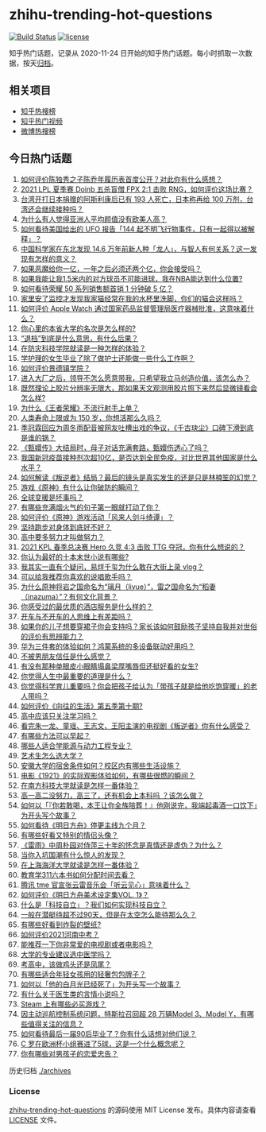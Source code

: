 # zhihu-trending-hot-questions

[![Build Status](https://github.com/justjavac/zhihu-trending-hot-questions/workflows/ci/badge.svg?branch=master)](https://github.com/justjavac/zhihu-trending-hot-questions/actions)
[![license](https://img.shields.io/github/license/justjavac/zhihu-trending-hot-questions)](https://github.com/justjavac/zhihu-trending-hot-questions/blob/master/LICENSE)

知乎热门话题，记录从 2020-11-24 日开始的知乎热门话题。每小时抓取一次数据，按天[归档](./archives)。

## 相关项目

- [知乎热搜榜](https://github.com/justjavac/zhihu-trending-top-search)
- [知乎热门视频](https://github.com/justjavac/zhihu-trending-hot-video)
- [微博热搜榜](https://github.com/justjavac/weibo-trending-hot-search)

## 今日热门话题

<!-- BEGIN -->
<!-- 最后更新时间 Sun Jun 27 2021 07:01:36 GMT+0800 (China Standard Time) -->

1. [如何评价陈独秀之子陈乔年履历表首度公开？对此你有什么感想？](https://www.zhihu.com/question/464933522)
2. [2021 LPL 夏季赛 Doinb 五杀盲僧 FPX 2:1 击败
   RNG，如何评价这场比赛？](https://www.zhihu.com/question/467927415)
3. [台湾开打日本捐赠的阿斯利康后已有 193 人死亡，日本称再给 100
   万剂，台湾还会继续接种吗？](https://www.zhihu.com/question/467768491)
4. [为什么有人觉得亚洲人平均颜值没有欧美人高？](https://www.zhihu.com/question/433666039)
5. [如何看待美国给出的 UFO 报告「144
   起不明飞行物事件，只有一起得以被解释」？](https://www.zhihu.com/question/467298489)
6. [中国科学家在东北发现 14.6
   万年前新人种「龙人」，与智人有何关系？这一发现有怎样的意义？](https://www.zhihu.com/question/467654212)
7. [如果恶魔给你一亿，一年之后必须还两个亿，你会接受吗？](https://www.zhihu.com/question/392418796)
8. [如果我能让我1.5米内的对方球员不可能进球，我在NBA能达到什么位置?](https://www.zhihu.com/question/402597076)
9. [如何看待荣耀 50 系列销售额首销 1 分钟破 5 亿？](https://www.zhihu.com/question/467418330)
10. [家里安了监控才发现我家猫经常在我的水杯里洗脚，你们的猫会这样吗？](https://www.zhihu.com/question/459983017)
11. [如何评价 Apple Watch
    通过国家药品监督管理局医疗器械批准，这意味着什么？](https://www.zhihu.com/question/467625126)
12. [你心里的本省大学的名次是怎么样的?](https://www.zhihu.com/question/410179653)
13. [“退档”到底是什么意思，有什么后果？](https://www.zhihu.com/question/331780490)
14. [在防灾科技学院就读是一种怎样的体验？](https://www.zhihu.com/question/47811855)
15. [学护理的女生毕业了除了做护士还能做一些什么工作啊？](https://www.zhihu.com/question/314606195)
16. [如何评价景德镇学院？](https://www.zhihu.com/question/24931592)
17. [进入大厂之后，领导不怎么愿意带我，只希望我立马创造价值，该怎么办？](https://www.zhihu.com/question/466550532)
18. [既然理论上胶片分辨率无限大，那如果天文观测用胶片照下来然后显微镜看会怎么样?](https://www.zhihu.com/question/453975780)
19. [为什么《王者荣耀》不流行射手上单？](https://www.zhihu.com/question/460375616)
20. [人类寿命上限或为 150 岁，你想活那么久吗？](https://www.zhihu.com/question/466968884)
21. [季冠霖回应为周冬雨配音被网友吐槽出戏的争议，《千古玦尘》口碑下滑到底是谁的锅？](https://www.zhihu.com/question/467423413)
22. [《甄嬛传》大结局时，母子对话充满套路，甄嬛伤透心了吗？](https://www.zhihu.com/question/404317643)
23. [我国新冠疫苗接种剂次超10亿，是否达到全民免疫，对比世界其他国家是什么水平？](https://www.zhihu.com/question/466845525)
24. [如何解读《叛逆者》结局？最后的镜头是真实发生的还是只是林楠笙的幻觉？](https://www.zhihu.com/question/467937765)
25. [游戏《原神》有什么让你破防的瞬间？](https://www.zhihu.com/question/466342008)
26. [全球变暖是坏事吗？](https://www.zhihu.com/question/290575660)
27. [有哪些充满烟火气的句子第一眼就打动了你？](https://www.zhihu.com/question/357326082)
28. [如何评价《原神》游戏活动「风来人剑斗绮谭」？](https://www.zhihu.com/question/467734737)
29. [坚持跑步对身体到底好不好？](https://www.zhihu.com/question/461618978)
30. [高中要多努力才叫做努力？](https://www.zhihu.com/question/60440328)
31. [2021 KPL 春季总决赛 Hero 久竞 4:3 击败 TTG
    夺冠，你有什么想说的？](https://www.zhihu.com/question/467891041)
32. [你认为最好的十本末世小说有哪些?](https://www.zhihu.com/question/403545900)
33. [我其实一直有个疑问，易烊千玺为什么敢在大街上录 vlog？](https://www.zhihu.com/question/464875636)
34. [可以给我推荐你喜欢的说唱歌手吗？](https://www.zhihu.com/question/457551476)
35. [为什么原神将岩之国命名为“璃月（liyue）”，雷之国命名为“稻妻（inazuma）”？有何文化背景？](https://www.zhihu.com/question/466559443)
36. [你感受过的最优质的酒店服务是什么样的？](https://www.zhihu.com/question/36082879)
37. [开车与不开车的人思维上有差距吗？](https://www.zhihu.com/question/466319507)
38. [如果你的儿子想要穿裙子你会支持吗？家长该如何鼓励孩子坚持自我并对世俗的评价有思辨能力？](https://www.zhihu.com/question/467775786)
39. [华为三件套的体验如何？鸿蒙系统的多设备联动好用吗？](https://www.zhihu.com/question/467709448)
40. [不被男朋友信任是什么感觉？](https://www.zhihu.com/question/464707364)
41. [有没有那种单眼皮小眼睛塌鼻梁厚嘴唇但还挺好看的女生?](https://www.zhihu.com/question/312374216)
42. [你觉得人生中最重要的道理是什么？](https://www.zhihu.com/question/465627192)
43. [你觉得科学育儿重要吗？你会把孩子给认为「带孩子就是给他吃饱穿暖」的老人带吗？](https://www.zhihu.com/question/464732842)
44. [如何评价《向往的生活》第五季第十期?](https://www.zhihu.com/question/466097156)
45. [高中应该只关注学习吗？](https://www.zhihu.com/question/464840911)
46. [看完朱一龙、童瑶、王志文、王阳主演的电视剧《叛逆者》你有什么感受？](https://www.zhihu.com/question/456962938)
47. [有哪些方法可以早起？](https://www.zhihu.com/question/466318823)
48. [哪些人适合学能源与动力工程专业？](https://www.zhihu.com/question/404778160)
49. [艺术生怎么选大学？](https://www.zhihu.com/question/406801194)
50. [安徽大学的宿舍条件如何？校区内有哪些生活设施？](https://www.zhihu.com/question/326840249)
51. [电影《1921》的实际观影体验如何，有哪些很燃的瞬间？](https://www.zhihu.com/question/467463563)
52. [在南方科技大学就读是怎样一番体验？](https://www.zhihu.com/question/24365361)
53. [高一高二没努力，高三了，还有机会上本科吗 ？该怎么做？](https://www.zhihu.com/question/466443276)
54. [如何以「『你若敢喝，本王让你全族陪葬！』他刚说完，我端起毒酒一口饮下」为开头写个故事？](https://www.zhihu.com/question/454829891)
55. [如何看待《明日方舟》停更主线九个月？](https://www.zhihu.com/question/467117827)
56. [有哪些好看又特别的情侣头像？](https://www.zhihu.com/question/361074548)
57. [《雷雨》中周朴园对侍萍三十年的怀念是真情还是虚伪？为什么？](https://www.zhihu.com/question/380155608)
58. [当你入坑国潮有什么惊人的发现？](https://www.zhihu.com/question/463164713)
59. [在上海海洋大学就读是怎样一番体验？](https://www.zhihu.com/question/29678076)
60. [教育学311六本书如何分配时间去看？](https://www.zhihu.com/question/438835540)
61. [腾讯 tme 官宣张云雷音乐会「听云见心」意味着什么？](https://www.zhihu.com/question/467549652)
62. [如何评价《明日方舟美术设定集VOL. 1》？](https://www.zhihu.com/question/467858109)
63. [什么是「科技自立」？我们如何实现科技自立？](https://www.zhihu.com/question/458853728)
64. [一般在潜艇待超不过90天，但是在太空怎么能待那么久？](https://www.zhihu.com/question/465762854)
65. [有哪些好看到炸裂的壁纸?](https://www.zhihu.com/question/425110846)
66. [如何评价2021河南中考？](https://www.zhihu.com/question/466137266)
67. [能推荐一下你非常爱的电视剧或者电影吗？](https://www.zhihu.com/question/460849272)
68. [大学的专业建议选中医学吗？](https://www.zhihu.com/question/463493627)
69. [考高中，该做鸡头还是凤尾？](https://www.zhihu.com/question/464821888)
70. [有哪些适合年轻女孩用的轻奢包包牌子？](https://www.zhihu.com/question/35179909)
71. [如何以「他的白月光已经死了」为开头写一个故事？](https://www.zhihu.com/question/435179014)
72. [有什么关于医生类的言情小说吗？](https://www.zhihu.com/question/266364937)
73. [Steam 上有哪些必买游戏？](https://www.zhihu.com/question/35296900)
74. [因主动巡航控制系统问题，特斯拉召回超 28 万辆Model 3、Model
    Y，有哪些值得关注的信息？](https://www.zhihu.com/question/467798045)
75. [如何看待最后一届90后毕业了？你有什么话想对他们说？](https://www.zhihu.com/question/467748410)
76. [C 罗在欧洲杯小组赛进了5球，这是一个什么概念呢？](https://www.zhihu.com/question/467069907)
77. [你有哪些对男孩子的恋爱忠告？](https://www.zhihu.com/question/293676302)

<!-- END -->

历史归档 [./archives](./archives)

### License

[zhihu-trending-hot-questions](https://github.com/justjavac/zhihu-trending-hot-questions)
的源码使用 MIT License 发布。具体内容请查看 [LICENSE](./LICENSE) 文件。
